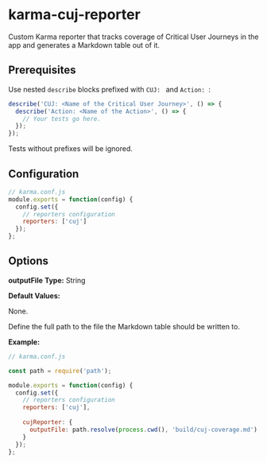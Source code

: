 # karma-cuj-reporter

Custom Karma reporter that tracks coverage of Critical User Journeys in the app and generates a Markdown table out of it.

## Prerequisites

Use nested `describe` blocks prefixed with `CUJ: ` and `Action: `:

```js
describe('CUJ: <Name of the Critical User Journey>', () => {
  describe('Action: <Name of the Action>', () => {
    // Your tests go here.
  });
});
```

Tests without prefixes will be ignored.

## Configuration

```js
// karma.conf.js
module.exports = function(config) {
  config.set({
    // reporters configuration
    reporters: ['cuj']
  });
};
```

## Options

**outputFile**
**Type:** String

**Default Values:**

None.

Define the full path to the file the Markdown table should be written to.

**Example:**

```js
// karma.conf.js

const path = require('path');

module.exports = function(config) {
  config.set({
    // reporters configuration
    reporters: ['cuj'],
 
    cujReporter: {
      outputFile: path.resolve(process.cwd(), 'build/cuj-coverage.md'),
    }
  });
};
```
